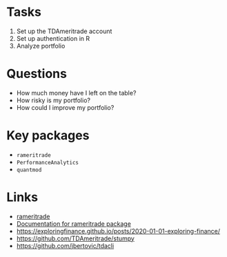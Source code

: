 # Tasks

1. Set up the TDAmeritrade account
2. Set up authentication in R
3. Analyze portfolio

# Questions

- How much money have I left on the table? 
- How risky is my portfolio? 
- How could I improve my portfolio?

# Key packages

- `rameritrade`
- `PerformanceAnalytics`
- `quantmod`

# Links

- [rameritrade](https://github.com/exploringfinance/rameritrade)
- [Documentation for rameritrade package](https://cran.r-project.org/web/packages/rameritrade/rameritrade.pdf)
- https://exploringfinance.github.io/posts/2020-01-01-exploring-finance/
- https://github.com/TDAmeritrade/stumpy
- https://github.com/jbertovic/tdacli